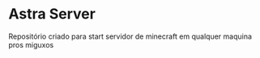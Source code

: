 # Astra Server
Repositório criado para start servidor de minecraft em qualquer maquina pros miguxos
